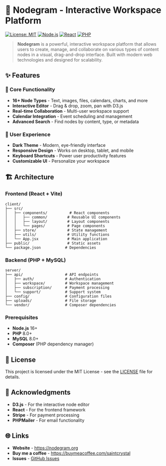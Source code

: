# 🚀 Nodegram - Interactive Workspace Platform

[![License: MIT](https://img.shields.io/badge/License-MIT-yellow.svg)](https://opensource.org/licenses/MIT)
[![Node.js](https://img.shields.io/badge/Node.js-16+-green.svg)](https://nodejs.org/)
[![React](https://img.shields.io/badge/React-18+-blue.svg)](https://reactjs.org/)
[![PHP](https://img.shields.io/badge/PHP-8.0+-purple.svg)](https://php.net/)

> **Nodegram** is a powerful, interactive workspace platform that allows users to create, manage, and collaborate on various types of content nodes in a visual, drag-and-drop interface. Built with modern web technologies and designed for scalability.

## ✨ Features

### 🎯 Core Functionality
- **16+ Node Types** - Text, images, files, calendars, charts, and more
- **Interactive Editor** - Drag & drop, zoom, pan with D3.js
- **Real-time Collaboration** - Multi-user workspace support
- **Calendar Integration** - Event scheduling and management
- **Advanced Search** - Find nodes by content, type, or metadata

### 🎨 User Experience
- **Dark Theme** - Modern, eye-friendly interface
- **Responsive Design** - Works on desktop, tablet, and mobile
- **Keyboard Shortcuts** - Power user productivity features
- **Customizable UI** - Personalize your workspace

## 🏗 Architecture

### Frontend (React + Vite)
```
client/
├── src/
│   ├── components/          # React components
│   │   ├── common/         # Reusable UI components
│   │   ├── layout/         # Layout components
│   │   └── pages/          # Page components
│   ├── store/              # State management
│   ├── utils/              # Utility functions
│   └── App.jsx             # Main application
├── public/                 # Static assets
└── package.json           # Dependencies
```

### Backend (PHP + MySQL)
```
server/
├── api/                   # API endpoints
│   ├── auth/              # Authentication
│   ├── workspace/         # Workspace management
│   ├── subscription/      # Payment processing
│   └── support/           # Support system
├── config/                # Configuration files
├── uploads/               # File storage
└── vendor/                # Composer dependencies
```

### Prerequisites
- **Node.js** 16+ 
- **PHP** 8.0+
- **MySQL** 8.0+
- **Composer** (PHP dependency manager)

## 📄 License

This project is licensed under the MIT License - see the [LICENSE](LICENSE) file for details.

## 🙏 Acknowledgments

- **D3.js** - For the interactive node editor
- **React** - For the frontend framework
- **Stripe** - For payment processing
- **PHPMailer** - For email functionality

## 🌐 Links

- **Website** - https://nodegram.org
- **Buy me a coffee** - https://buymeacoffee.com/saintcrystal
- **Issues** - [GitHub Issues](https://github.com/saintcrystal/nodegram/issues)

